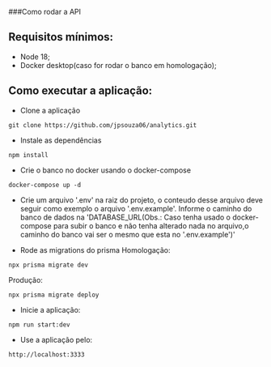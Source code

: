###Como rodar a API

## Requisitos mínimos:
- Node 18;
- Docker desktop(caso for rodar o banco em homologação);

## Como executar a aplicação:
- Clone a aplicação
```
git clone https://github.com/jpsouza06/analytics.git
```

- Instale as dependências
```
npm install
```

- Crie o banco no docker usando o docker-compose
```
docker-compose up -d
```

- Crie um arquivo '.env' na raiz do projeto, o conteudo desse arquivo deve 
seguir como exemplo o arquivo '.env.example'. Informe o caminho do banco de 
dados na 'DATABASE_URL(Obs.: Caso tenha usado o docker-compose para subir o banco
e não tenha alterado nada no arquivo,o caminho do banco vai ser o mesmo que esta no
'.env.example')'

- Rode as migrations do prisma
Homologação:
```
npx prisma migrate dev
```
Produção:
```
npx prisma migrate deploy
```

- Inicie a aplicação:
```
npm run start:dev
```

- Use a aplicação pelo:
```
http://localhost:3333
```

